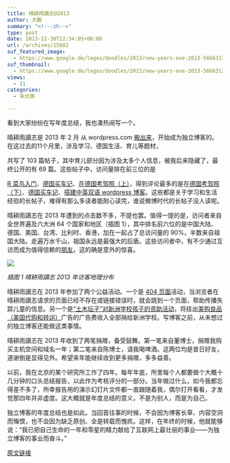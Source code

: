 ```yaml
---
title: 晴耕雨讀志@2013
author: 大鹏
summary: "<!--:zh-->"
type: post
date: 2013-12-30T22:34:05+00:00
url: /archives/15882
suf_featured_image:
  - https://www.google.de/logos/doodles/2013/new-years-eve-2013-5666313846390784-hp.gif
suf_thumbnail:
  - https://www.google.de/logos/doodles/2013/new-years-eve-2013-5666313846390784-hp.gif
views:
  - 11
categories:
  - 未分类

---
```

<!--:zh-->

看到大家纷纷在写年度总结，我也凑热闹写一个。

晴耕雨讀志是 2013 年 2 月 从 wordpress.com [搬出来][1]，开始成为独立博客的。在这过去的11个月里，涉及学习、德国生活、育儿等题材，<!--:-->

<!--more-->

<!--:zh-->共写了 103 篇帖子，其中育儿部分因为涉及太多个人信息，被我后来隐藏了，最终公开的有 69 篇。这些帖子中，访问量排在前三位的是 

[R 菜鸟入门][2]、[德国买车记][3]、[在德国考驾照（上）][4]，得到评论最多的是在[德国考驾照（下）][5]、[德国买车记][3]、[搭建中英双语 wordpress 博客][6]。这些都是关于学习和生活经验的长帖子，难得有那么多读者能耐心读完，谁说微博时代的长帖子没人读呢。

晴耕雨讀志在 2013 年遭到的点击数不多，不提也罢。值得一提的是，访问者来自全世界遍及六大洲 64 个国家和地区（插图 1），其中排名前六位的是中国大陆、德国、美国、台湾、比利时、香港，加在一起占了总访问量的 90%，半数来自祖国大陆。走遍万水千山，祖国永远是最强大的后盾。这些访问者中，有不少通过互访而成为值得信赖的[朋友][7]。这的确是意外的惊喜。

![][8]

_插图 1 晴耕雨讀志 2013 年访客地理分布_

晴耕雨讀志在 2013 年参加了两个公益活动。一个是 [404 页面][9]活动，当浏览者在晴耕雨讀志请求的页面已经不存在或链接错误时，就会跳到一个页面，帮助传播失踪儿童的信息。另一个是[“土木坛子”对新洲学校孩子的资助活动][10]，将挂出[美购良品（美国代购和转运）][11]广告的广告费收入全部捐给新洲学校。写博客之前，从未想过的独立博客还能做这类事情。

晴耕雨讀志在 2013 年收到了两笔捐赠，备受鼓舞。第一笔来自董博士，捐赠我购买主机空间和域名一年；第二笔来自陈博士，请我喝啤酒。这两位均是昔日好友，道谢倒是显得见外。希望来年能继续收到更多捐赠，多多益善。

以前，我在北京的某个研究所工作了四年。每年年底，所里每个人都要做个大概十几分钟的口头总结报告，以此作为考核评分的一部分。当年做过什么，如今我都忘得差不多了，所幸报告用的演示幻灯片文件都一直跟随着我，偶尔打开看看，才发觉那四年并非虚度。这大概就是年度总结的意义，不是为别人，而是为自己。

独立博客的年度总结也是如此。当回首往事的时候，不会因为博客长草、内容空洞而悔恨，也不会因为缺乏原创、全是转载而愧疚。这样，在年终的时候，他就能够说：“我已把自己生命的一年和零星的精力献给了互联网上最壮丽的事业——为独立博客的事业而奋斗。”

<!--:-->

 [1]: http://pzhao.org/hello-world-2/
 [2]: http://pzhao.org/r4dummies/
 [3]: http://pzhao.org/2013-11-10-%e5%be%b7%e5%9b%bd%e4%b9%b0%e8%bd%a6%e8%ae%b0/
 [4]: http://pzhao.org/2013-08-26-%e5%9c%a8%e5%be%b7%e5%9b%bd%e8%80%83%e9%a9%be%e7%85%a7%ef%bc%88%e4%b8%8a%ef%bc%89/
 [5]: http://pzhao.org/2013-10-10-%e5%9c%a8%e5%be%b7%e5%9b%bd%e8%80%83%e9%a9%be%e7%85%a7%ef%bc%88%e4%b8%8b%ef%bc%89/
 [6]: http://pzhao.org/2013-04-14-%e6%90%ad%e5%bb%ba%e4%b8%ad%e8%8b%b1%e5%8f%8c%e8%af%ad-wordpress-%e5%8d%9a%e5%ae%a2/
 [7]: http://pzhao.org/friends/
 [8]: https://qg5vba.dm2304.livefilestore.com/y2pnBg_bpOJ1hpNUil7eLGsEbJwYdEZ0URLgyZQNQDULsdkhmVNPVpJoj8eq5kt3V3gAlbIcZDxIEodTpWHcL6GPr7H4gIaTsOHsZ_I3O8E5C0/2013-12-30_GA_dapengde.jpg
 [9]: http://pzhao.org/404
 [10]: http://pzhao.org/2013-12-24-%e5%a4%a7%e9%b9%8f%e5%8f%8b%ef%bc%88%e7%ac%ac04%e6%9c%9f%ef%bc%89/
 [11]: http://liangpin.us/

[原文链接](http://dapengde.com/archives/15882)

